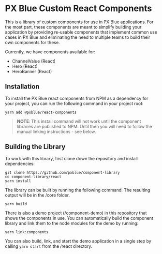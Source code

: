 # PX Blue Custom React Components
This is a library of custom components for use in PX Blue applications. For the most part, these components are meant to simplify building your application by providing re-usable components that implement common use cases in PX Blue and eliminating the need to multiple teams to build their own components for these.

Currently, we have components available for:
* ChannelValue (React)
* Hero (React)
* HeroBanner (React)


## Installation
To install the PX Blue react components from NPM as a dependency for your project, you can run the following command in your project root:
```
yarn add @pxblue/react-components
```
> **NOTE**: This install command will not work until the component libraries are published to NPM. Until then you will need to follow the manual linking instructions - see below.


## Building the Library
To work with this library, first clone down the repository and install dependencies:
```
git clone https://github.com/pxblue/component-library
cd component-library/react
yarn install
```

The library can be built by running the following command. The resulting output will be in the /core folder.
```
yarn build
```

There is also a demo project (/component-demo) in this repository that shows the components in use. You can automatically build the component library and link them to the node modules for the demo by running:
```
yarn link:components
```

You can also build, link, and start the demo application in a single step by calling ```yarn start``` from the /react directory.